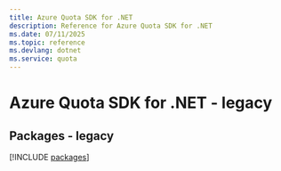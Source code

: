 ```yaml
---
title: Azure Quota SDK for .NET
description: Reference for Azure Quota SDK for .NET
ms.date: 07/11/2025
ms.topic: reference
ms.devlang: dotnet
ms.service: quota
---
```

# Azure Quota SDK for .NET - legacy
## Packages - legacy
[!INCLUDE [packages](quota-index.md)]